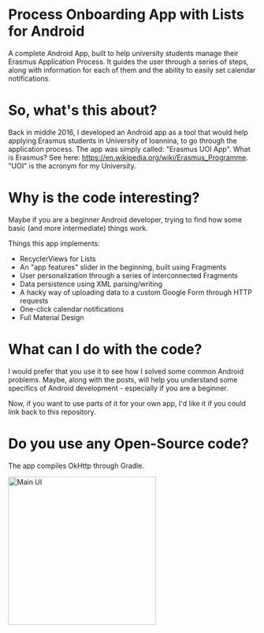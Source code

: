 # Process Onboarding App with Lists for Android
A complete Android App, built to help university students manage their Erasmus Application Process. It guides the user through a series of steps, along with information for each of them and the ability to easily set calendar notifications.

# So, what's this about?
Back in middle 2016, I developed an Android app as a tool that would help applying Erasmus students in University of Ioannina, to go through the application process. The app was simply called: "Erasmus UOI App". What is Erasmus? See here: https://en.wikipedia.org/wiki/Erasmus_Programme. "UOI" is the acronym for my University.

# Why is the code interesting?
Maybe if you are a beginner Android developer, trying to find how some basic (and more intermediate) things work.

Things this app implements:
- RecyclerViews for Lists
- An "app features" slider in the beginning, built using Fragments
- User personalization through a series of interconnected Fragments
- Data persistence using XML parsing/writing
- A hacky way of uploading data to a custom Google Form through HTTP requests
- One-click calendar notifications
- Full Material Design

# What can I do with the code?
I would prefer that you use it to see how I solved some common Android problems. Maybe, along with the posts, will help you understand some specifics of Android development - especially if you are a beginner.

Now, if you want to use parts of it for your own app, I'd like it if you could link back to this repository.

# Do you use any Open-Source code?
The app compiles OkHttp through Gradle. 

<img src="http://i.imgur.com/5dftNjM.png" alt="Main UI" width="300px"/>
